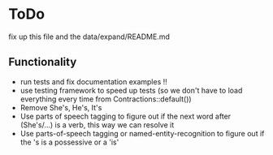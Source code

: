 # ToDo

fix up this file and the data/expand/README.md

## Functionality

- run tests and fix documentation examples !!
- use testing framework to speed up tests (so we don't have to load everything every time from Contractions::default())
- Remove She's, He's, It's
- Use parts of speech tagging to figure out if the next word after (She's/...) is a verb, this way we can resolve it
- Use parts-of-speech tagging or named-entity-recognition to figure out if the 's is a possessive or a 'is'
